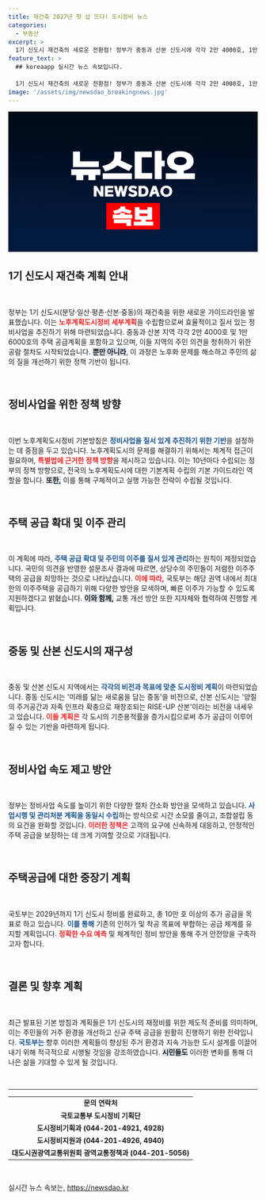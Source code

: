 ```yaml
---
title: 재건축 2027년 첫 삽 뜨다! 도시정비 뉴스
categories:
  - 부동산
excerpt: >
  1기 신도시 재건축의 새로운 전환점! 정부가 중동과 산본 신도시에 각각 2만 4000호, 1만 6000호 추가 공급을 발표하며 도시 정비의 가이드라인을 공개했습니다. 노후한 도시가 새롭게 태어날 기회를 놓치지 마세요!
feature_text: >
  ## koreaapp 실시간 뉴스 속보입니다.

  1기 신도시 재건축의 새로운 전환점! 정부가 중동과 산본 신도시에 각각 2만 4000호, 1만 6000호 추가 공급을 발표하며 도시 정비의 가이드라인을 공개했습니다. 노후한 도시가 새롭게 태어날 기회를 놓치지 마세요!
image: '/assets/img/newsdao_breakingnews.jpg'
---
```


<p><img src="/assets/img/newsdao_breakingnews.jpg" alt="koreaapp 속보" /></p>

<h2 data-ke-size="size26">1기 신도시 재건축 계획 안내</h2>

<p data-ke-size="size16">&nbsp;</p>

<p>정부는 1기 신도시(분당·일산·평촌·산본·중동)의 재건축을 위한 새로운 가이드라인을 발표했습니다. 이는 <b><span style="color: #ee2323;">노후계획도시정비 세부계획</span></b>을 수립함으로써 효율적이고 질서 있는 정비사업을 추진하기 위해 마련되었습니다. 중동과 산본 지역 각각 2만 4000호 및 1만 6000호의 주택 공급계획을 포함하고 있으며, 이들 지역의 주민 의견을 청취하기 위한 공람 절차도 시작되었습니다. <b><span style="background-color: #21538527;">뿐만 아니라</span></b>, 이 과정은 노후화 문제를 해소하고 주민의 삶의 질을 개선하기 위한 정책 기반이 됩니다. </p>

<p data-ke-size="size16">&nbsp;</p>

<h2 data-ke-size="size26">정비사업을 위한 정책 방향</h2>

<p data-ke-size="size16">&nbsp;</p>

<p>이번 노후계획도시정비 기본방침은 <b><span style="color: #1a5490;">정비사업을 질서 있게 추진하기 위한 기반</span></b>을 설정하는 데 중점을 두고 있습니다. 노후계획도시의 문제를 해결하기 위해서는 체계적 접근이 필요하며, <b><span style="color: #ee2323;">특별법에 근거한 정책 방향</span></b>을 제시하고 있습니다. 이는 10년마다 수립되는 정부의 정책 방향으로, 전국의 노후계획도시에 대한 기본계획 수립의 기본 가이드라인 역할을 합니다. <b><span style="background-color: #21538527;">또한,</span></b> 이를 통해 구체적이고 실행 가능한 전략이 수립될 것입니다.</p>

<p data-ke-size="size16">&nbsp;</p>

<h2 data-ke-size="size26">주택 공급 확대 및 이주 관리</h2>

<p data-ke-size="size16">&nbsp;</p>

<p>이 계획에 따라, <b><span style="color: #1a5490;">주택 공급 확대 및 주민의 이주를 질서 있게 관리</span></b>하는 원칙이 제정되었습니다. 국민의 의견을 반영한 설문조사 결과에 따르면, 상당수의 주민들이 저렴한 이주주택의 공급을 희망하는 것으로 나타났습니다. <b><span style="color: #ee2323;">이에 따라,</span></b> 국토부는 해당 권역 내에서 최대한의 이주주택을 공급하기 위해 다양한 방안을 모색하며, 빠른 이주가 가능할 수 있도록 지원하겠다고 밝혔습니다. <b><span style="background-color: #21538527;">이와 함께,</span></b> 교통 개선 방안 또한 지자체와 협력하여 진행할 계획입니다.</p>

<p data-ke-size="size16">&nbsp;</p>

<h2 data-ke-size="size26">중동 및 산본 신도시의 재구성</h2>

<p data-ke-size="size16">&nbsp;</p>

<p>중동 및 산본 신도시 지역에서는 <b><span style="color: #1a5490;">각각의 비전과 목표에 맞춘 도시정비 계획</span></b>이 마련되었습니다. 중동 신도시는 '미래를 닮는 새로움을 담는 중동'을 비전으로, 산본 신도시는 '양질의 주거공간과 자족 인프라 확충으로 재창조되는 RISE-UP 산본'이라는 비전을 내세우고 있습니다. <b><span style="color: #ee2323;">이들 계획은</span></b> 각 도시의 기준용적률을 증가시킴으로써 추가 공급이 이루어질 수 있는 기반을 마련하게 됩니다. </p>

<p data-ke-size="size16">&nbsp;</p>

<h2 data-ke-size="size26">정비사업 속도 제고 방안</h2>

<p data-ke-size="size16">&nbsp;</p>

<p>정부는 정비사업 속도를 높이기 위한 다양한 절차 간소화 방안을 모색하고 있습니다. <b><span style="color: #1a5490;">사업시행 및 관리처분 계획을 동일시 수립</span></b>하는 방식으로 시간 소모를 줄이고, 조합설립 동의 요건을 완화할 것입니다. <b><span style="color: #ee2323;">이러한 정책은</span></b> 고객의 요구에 신속하게 대응하고, 안정적인 주택 공급을 보장하는 데 크게 기여할 것으로 기대됩니다. </p>

<p data-ke-size="size16">&nbsp;</p>

<h2 data-ke-size="size26">주택공급에 대한 중장기 계획</h2>

<p data-ke-size="size16">&nbsp;</p>

<p>국토부는 2029년까지 1기 신도시 정비를 완료하고, 총 10만 호 이상의 추가 공급을 목표로 하고 있습니다. <b><span style="color: #1a5490;">이를 통해</span></b> 기존의 인허가 및 착공 목표에 부합하는 공급 체계를 유지할 계획입니다. <b><span style="color: #ee2323;">정확한 수요 예측</span></b> 및 체계적인 정비 방안을 통해 주거 안전망을 구축하고자 합니다. </p>

<p data-ke-size="size16">&nbsp;</p>

<h2 data-ke-size="size26">결론 및 향후 계획</h2>

<p data-ke-size="size16">&nbsp;</p>

<p>최근 발표된 기본 방침과 계획들은 1기 신도시의 재정비를 위한 제도적 준비를 의미하며, 이는 주민들의 거주 환경을 개선하고 신규 주택 공급을 원활히 진행하기 위한 전략입니다. <b><span style="color: #1a5490;">국토부는</span></b> 향후 이러한 계획들이 향상된 주거 환경과 지속 가능한 도시 설계를 이끌어내기 위해 적극적으로 시행될 것임을 강조하였습니다. <b><span style="background-color: #21538527;">시민들도</span></b> 이러한 변화를 통해 더 나은 삶을 기대할 수 있게 될 것입니다.</p>

<p data-ke-size="size16">&nbsp;</p>

<hr>

<table>
    <tr>
        <td style="text-align: center; height: 17px;"><b>문의 연락처</b></td>
    </tr>
    <tr>
        <td style="text-align: center; height: 17px;"><b>국토교통부 도시정비 기획단</b></td>
    </tr>
    <tr>
        <td style="text-align: center; height: 17px;"><b>도시정비기획과 (044-201-4921, 4928)</b></td>
    </tr>
    <tr>
        <td style="text-align: center; height: 17px;"><b>도시정비지원과 (044-201-4926, 4940)</b></td>
    </tr>
    <tr>
        <td style="text-align: center; height: 17px;"><b>대도시권광역교통위원회 광역교통정책과 (044-201-5056)</b></td>
    </tr>
</table>

<p data-ke-size="size16">&nbsp;</p>
실시간 뉴스 속보는, <a href="https://newsdao.kr" rel="dofollow">https://newsdao.kr</a>


